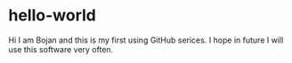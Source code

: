 # hello-world
Hi I am Bojan and this is my first using GitHub serices.
I hope in future I will use this software very often.
